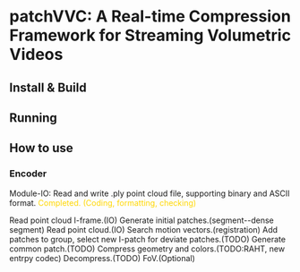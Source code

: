 # patchVVC: A Real-time Compression Framework for Streaming Volumetric Videos

## Install & Build

## Running 

## How to use

### Encoder

Module-IO: Read and write .ply point cloud file, supporting binary and ASCII format.
<h style="color:gold"> Completed. (Coding, formatting, checking)</h>


Read point cloud I-frame.(IO)
Generate initial patches.(segment--dense segment)
Read point cloud.(IO)
Search motion vectors.(registration)
Add patches to group, select new I-patch for deviate patches.(TODO)
Generate common patch.(TODO)
Compress geometry and colors.(TODO:RAHT, new entrpy codec)
Decompress.(TODO)
FoV.(Optional)
